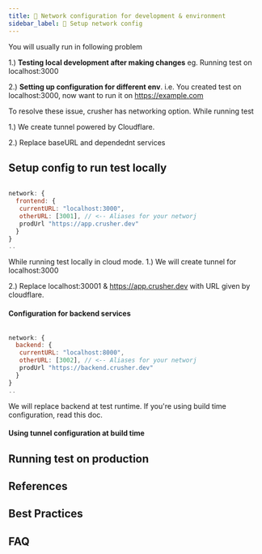 ```yaml
---
title: 🔌 Network configuration for development & environment
sidebar_label: 🔌 Setup network config
---
```


You will usually run in following problem

1.) **Testing local development after making changes** eg. Running test on localhost:3000

2.) **Setting up configuration for different env**. i.e. You created test on localhost:3000, now want to run it on https://example.com


To resolve these issue, crusher has networking option. While running test

1.) We create tunnel powered by Cloudflare.

2.) Replace baseURL and dependednt services

## Setup config to run test locally


```js

network: {
  frontend: {
   currentURL: "localhost:3000",
   otherURL: [3001], // <-- Aliases for your networj
   prodUrl "https://app.crusher.dev"
  }
}
..
```

While running test locally in cloud mode. 
1.) We will create tunnel for localhost:3000

2.) Replace localhost:30001 & https://app.crusher.dev with URL given by cloudflare.


#### Configuration for backend services

```js

network: {
  backend: {
   currentURL: "localhost:8000",
   otherURL: [3002], // <-- Aliases for your networj
   prodUrl "https://backend.crusher.dev"
  }
}
..
```

We will replace backend at test runtime. If you're using build time configuration, read this doc.

#### Using tunnel configuration at build time

## Running test on production

## References

## Best Practices

## FAQ


